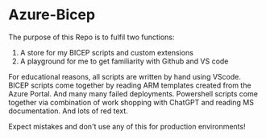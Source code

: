 # Azure-Bicep

The purpose of this Repo is to fulfil two functions:

1. A store for my BICEP scripts and custom extensions
2. A playground for me to get familiarity with Github and VS code


For educational reasons, all scripts are written by hand using VScode.
BICEP scripts come together by reading ARM templates created from the Azure Portal. And many many failed deployments. 
Powershell scripts come together via combination of work shopping with ChatGPT and reading MS documentation. And lots of red text.

Expect mistakes and don't use any of this for production environments! 